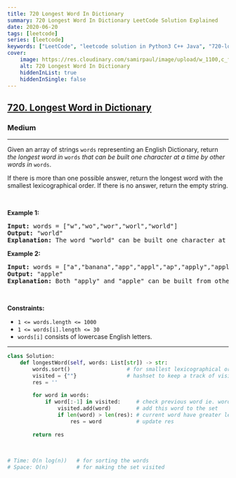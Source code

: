 ```yaml
---
title: 720 Longest Word In Dictionary
summary: 720 Longest Word In Dictionary LeetCode Solution Explained
date: 2020-06-20
tags: [leetcode]
series: [leetcode]
keywords: ["LeetCode", "leetcode solution in Python3 C++ Java", "720-longest-word-in-dictionary LeetCode Solution Explained"]
cover:
    image: https://res.cloudinary.com/samirpaul/image/upload/w_1100,c_fit,co_rgb:FFFFFF,l_text:Arial_75_bold:720 Longest Word In Dictionary - Solution Explained/problem-solving.webp
    alt: 720 Longest Word In Dictionary
    hiddenInList: true
    hiddenInSingle: false
---
```



<h2><a href="https://leetcode.com/problems/longest-word-in-dictionary/">720. Longest Word in Dictionary</a></h2><h3>Medium</h3><hr><div><p>Given an array of strings <code>words</code> representing an English Dictionary, return <em>the longest word in</em> <code>words</code> <em>that can be built one character at a time by other words in</em> <code>words</code>.</p>

<p>If there is more than one possible answer, return the longest word with the smallest lexicographical order. If there is no answer, return the empty string.</p>

<p>&nbsp;</p>
<p><strong>Example 1:</strong></p>

<pre><strong>Input:</strong> words = ["w","wo","wor","worl","world"]
<strong>Output:</strong> "world"
<strong>Explanation:</strong> The word "world" can be built one character at a time by "w", "wo", "wor", and "worl".
</pre>

<p><strong>Example 2:</strong></p>

<pre><strong>Input:</strong> words = ["a","banana","app","appl","ap","apply","apple"]
<strong>Output:</strong> "apple"
<strong>Explanation:</strong> Both "apply" and "apple" can be built from other words in the dictionary. However, "apple" is lexicographically smaller than "apply".
</pre>

<p>&nbsp;</p>
<p><strong>Constraints:</strong></p>

<ul>
	<li><code>1 &lt;= words.length &lt;= 1000</code></li>
	<li><code>1 &lt;= words[i].length &lt;= 30</code></li>
	<li><code>words[i]</code> consists of lowercase English letters.</li>
</ul>
</div>

---




```python
class Solution:
    def longestWord(self, words: List[str]) -> str:
        words.sort()                  # for smallest lexicographical order
        visited = {""}                # hashset to keep a track of visited words
        res = ''
        
        for word in words:
            if word[:-1] in visited:     # check previous word ie. word[:len(word)-1] visited or not
                visited.add(word)        # add this word to the set
                if len(word) > len(res): # current word have greater lenght and lexicographically smaller
                    res = word           # update res
        
        return res
    
    
    
# Time: O(n log(n))   # for sorting the words
# Space: O(n)         # for making the set visited
```
